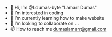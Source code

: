 - 👋 Hi, I’m @Ldumas-byte "Lamarr Dumas"
- 👀 I’m interested in coding
- 🌱 I’m currently learning how to make website
- 💞️ I’m looking to collaborate on ...
- 📫 How to reach me dumaslamarr@gmail.com

<!---
Ldumas-byte/Ldumas-byte is a ✨ special ✨ repository because its `README.md` (this file) appears on your GitHub profile.
You can click the Preview link to take a look at your changes.
--->
